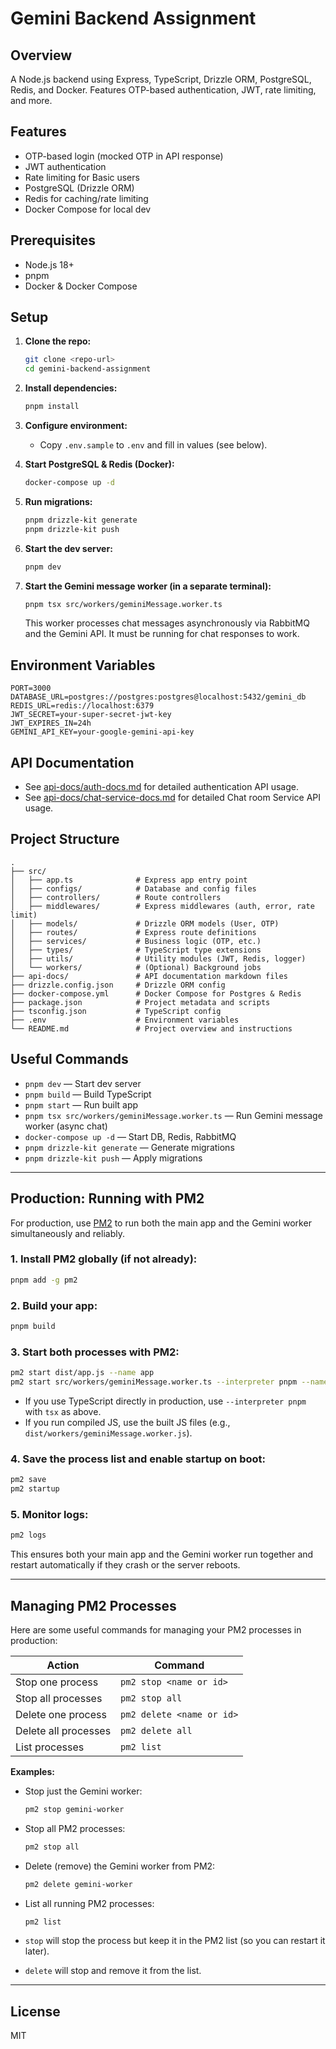 # Gemini Backend Assignment

## Overview
A Node.js backend using Express, TypeScript, Drizzle ORM, PostgreSQL, Redis, and Docker. Features OTP-based authentication, JWT, rate limiting, and more.

## Features
- OTP-based login (mocked OTP in API response)
- JWT authentication
- Rate limiting for Basic users
- PostgreSQL (Drizzle ORM)
- Redis for caching/rate limiting
- Docker Compose for local dev

## Prerequisites
- Node.js 18+
- pnpm
- Docker & Docker Compose

## Setup
1. **Clone the repo:**
   ```sh
   git clone <repo-url>
   cd gemini-backend-assignment
   ```
2. **Install dependencies:**
   ```sh
   pnpm install
   ```
3. **Configure environment:**
   - Copy `.env.sample` to `.env` and fill in values (see below).

4. **Start PostgreSQL & Redis (Docker):**
   ```sh
   docker-compose up -d
   ```

5. **Run migrations:**
   ```sh
   pnpm drizzle-kit generate
   pnpm drizzle-kit push
   ```

6. **Start the dev server:**
   ```sh
   pnpm dev
   ```

7. **Start the Gemini message worker (in a separate terminal):**
   ```sh
   pnpm tsx src/workers/geminiMessage.worker.ts
   ```
   This worker processes chat messages asynchronously via RabbitMQ and the Gemini API. It must be running for chat responses to work.

## Environment Variables
```
PORT=3000
DATABASE_URL=postgres://postgres:postgres@localhost:5432/gemini_db
REDIS_URL=redis://localhost:6379
JWT_SECRET=your-super-secret-jwt-key
JWT_EXPIRES_IN=24h
GEMINI_API_KEY=your-google-gemini-api-key
```

## API Documentation

   - See [api-docs/auth-docs.md](api-docs/auth-docs.md) for detailed authentication API usage.
   - See [api-docs/chat-service-docs.md](api-docs/chat-service-docs.md) for detailed Chat room Service API usage.

## Project Structure

```
.
├── src/
│   ├── app.ts              # Express app entry point
│   ├── configs/            # Database and config files
│   ├── controllers/        # Route controllers
│   ├── middlewares/        # Express middlewares (auth, error, rate limit)
│   ├── models/             # Drizzle ORM models (User, OTP)
│   ├── routes/             # Express route definitions
│   ├── services/           # Business logic (OTP, etc.)
│   ├── types/              # TypeScript type extensions
│   ├── utils/              # Utility modules (JWT, Redis, logger)
│   └── workers/            # (Optional) Background jobs
├── api-docs/               # API documentation markdown files
├── drizzle.config.json     # Drizzle ORM config
├── docker-compose.yml      # Docker Compose for Postgres & Redis
├── package.json            # Project metadata and scripts
├── tsconfig.json           # TypeScript config
├── .env                    # Environment variables
└── README.md               # Project overview and instructions
```

## Useful Commands
- `pnpm dev` — Start dev server
- `pnpm build` — Build TypeScript
- `pnpm start` — Run built app
- `pnpm tsx src/workers/geminiMessage.worker.ts` — Run Gemini message worker (async chat)
- `docker-compose up -d` — Start DB, Redis, RabbitMQ
- `pnpm drizzle-kit generate` — Generate migrations
- `pnpm drizzle-kit push` — Apply migrations

---

## Production: Running with PM2

For production, use [PM2](https://pm2.keymetrics.io/) to run both the main app and the Gemini worker simultaneously and reliably.

### 1. Install PM2 globally (if not already):
```sh
pnpm add -g pm2
```

### 2. Build your app:
```sh
pnpm build
```

### 3. Start both processes with PM2:
```sh
pm2 start dist/app.js --name app
pm2 start src/workers/geminiMessage.worker.ts --interpreter pnpm --name gemini-worker
```
- If you use TypeScript directly in production, use `--interpreter pnpm` with `tsx` as above.
- If you run compiled JS, use the built JS files (e.g., `dist/workers/geminiMessage.worker.js`).

### 4. Save the process list and enable startup on boot:
```sh
pm2 save
pm2 startup
```

### 5. Monitor logs:
```sh
pm2 logs
```

This ensures both your main app and the Gemini worker run together and restart automatically if they crash or the server reboots.

---

## Managing PM2 Processes

Here are some useful commands for managing your PM2 processes in production:

| Action                | Command                        |
|-----------------------|--------------------------------|
| Stop one process      | `pm2 stop <name or id>`        |
| Stop all processes    | `pm2 stop all`                 |
| Delete one process    | `pm2 delete <name or id>`      |
| Delete all processes  | `pm2 delete all`               |
| List processes        | `pm2 list`                     |

**Examples:**
- Stop just the Gemini worker:
  ```sh
  pm2 stop gemini-worker
  ```
- Stop all PM2 processes:
  ```sh
  pm2 stop all
  ```
- Delete (remove) the Gemini worker from PM2:
  ```sh
  pm2 delete gemini-worker
  ```
- List all running PM2 processes:
  ```sh
  pm2 list
  ```

- `stop` will stop the process but keep it in the PM2 list (so you can restart it later).
- `delete` will stop and remove it from the list.

---

## License
MIT

